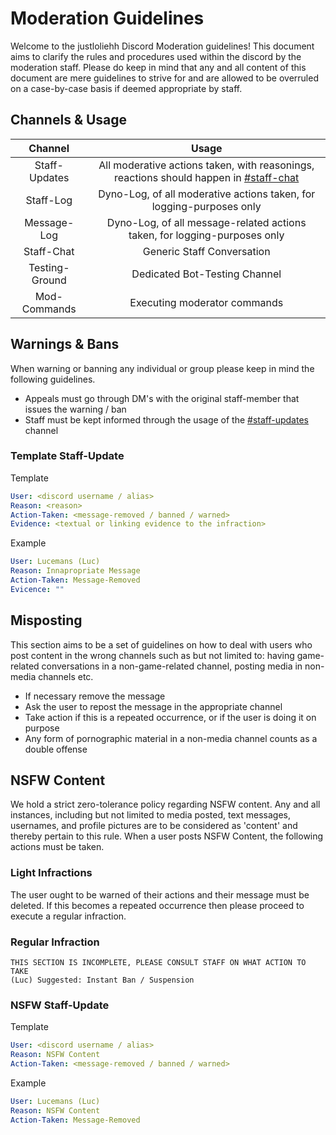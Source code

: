 # Moderation Guidelines
Welcome to the justloliehh Discord Moderation guidelines! This document aims to clarify the rules and procedures used within the discord by the moderation staff. Please do keep in mind that any and all content of this document are mere guidelines to strive for and are allowed to be overruled on a case-by-case basis if deemed appropriate by staff.

## Channels & Usage

| Channel | Usage |
|:-:|:-:|
| Staff-Updates | All moderative actions taken, with reasonings, reactions should happen in [#staff-chat]() |
| Staff-Log | Dyno-Log, of all moderative actions taken, for logging-purposes only |
| Message-Log | Dyno-Log, of all message-related actions taken, for logging-purposes only |
| Staff-Chat | Generic Staff Conversation |
| Testing-Ground | Dedicated Bot-Testing Channel |
| Mod-Commands | Executing moderator commands |

## Warnings & Bans
When warning or banning any individual or group please keep in mind the following guidelines.
* Appeals must go through DM's with the original staff-member that issues the warning / ban
* Staff must be kept informed through the usage of the [#staff-updates]() channel


### Template Staff-Update
Template
```yaml
User: <discord username / alias>
Reason: <reason>
Action-Taken: <message-removed / banned / warned>
Evidence: <textual or linking evidence to the infraction>
```
Example
```yaml
User: Lucemans (Luc)
Reason: Innapropriate Message
Action-Taken: Message-Removed
Evicence: ""
```


## Misposting
This section aims to be a set of guidelines on how to deal with users who post content in the wrong channels such as but not limited to: having game-related conversations in a non-game-related channel, posting media in non-media channels etc.

- If necessary remove the message
- Ask the user to repost the message in the appropriate channel
- Take action if this is a repeated occurrence, or if the user is doing it on purpose
- Any form of pornographic material in a non-media channel counts as a double offense

## NSFW Content
We hold a strict zero-tolerance policy regarding NSFW content. Any and all instances, including but not limited to media posted, text messages, usernames, and profile pictures are to be considered as 'content' and thereby pertain to this rule. When a user posts NSFW Content, the following actions must be taken.

### Light Infractions
The user ought to be warned of their actions and their message must be deleted. If this becomes a repeated occurrence then please proceed to execute a regular infraction.

### Regular Infraction
```
THIS SECTION IS INCOMPLETE, PLEASE CONSULT STAFF ON WHAT ACTION TO TAKE
(Luc) Suggested: Instant Ban / Suspension
```
### NSFW Staff-Update
Template
```yaml
User: <discord username / alias>
Reason: NSFW Content
Action-Taken: <message-removed / banned / warned>
```
Example
```yaml
User: Lucemans (Luc)
Reason: NSFW Content
Action-Taken: Message-Removed
```
